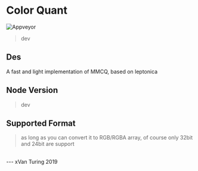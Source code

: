 # Color Quant
![Appveyor](https://ci.appveyor.com/api/projects/status/l3aqi4jrceccpg1j?svg=true)

> dev
## Des
A fast and light implementation of MMCQ, based on leptonica
## Node Version
> dev
## Supported Format
> as long as you can convert it to RGB/RGBA array, of course only 32bit and 24bit are support
<br/>
---
xVan Turing 2019